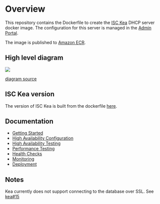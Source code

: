 # Overview

This repository contains the Dockerfile to create the [ISC Kea](https://www.isc.org/kea/) DHCP server docker image. The configuration for this server is managed in the [Admin Portal](https://github.com/ministryofjustice/staff-device-dns-dhcp-admin).

The image is published to [Amazon ECR](https://aws.amazon.com/ecr/).

## High level diagram
[![](https://mermaid.ink/img/pako:eNq9Vm1PGzkQ_ivW9ksRu9leQo82OiFR3so1R3MsLdIBqia2N3Hj2CvbS5oS_vuNYy9LoEhIJy4fovHs-Jn3Z_cmoZrxpJ-UUs_pBIwjg9NLdakI_sL_57IUlH_7Yrl5XUK_hKxGkfwxMvkO-Uv_GQwEyKAK5uRLa7MHI8nZBsmyneWwNpXkQbUkg92TrJgLRyc3AXlUC8mEGoebA00bVLJrOESRnHA312YajwHgtgmaSkGnZPe8yM6OzsllMnGusv08Hws3qUcdqmf5TChhnVno8nttHUabM15JvZhx5TI3nl8mAaoNz8dOluR4GH1-5LLiZvlVM8jOd09ex8KAMXpuM5Au2PnnpVY8nNAwCBsbAX8FenxUNHXSSnHqxLVwC69-CvVYOW4Uj6cjcHwOC1Jwc-0Lv-YhFMO7aAvBLJvp7x1wEqwVoDoIlc_FVOS2AsptPjw7G54ff8orGOOpu7X9duvtu-2t7bxxvBl9bkafm-igqZn35Rv9dXjyIC2tltiRi5CTAcX0rOnteUHOUGPFek5XAdL3MUDuNRecAzrx7Vr6Rp8MPjwFuzYqAw0sSB9AgqLcRA8RxHs52CsiFq1H3AbzQzBjDCnAHmDdcGja7BwIdTfsa22I8Lgkn7P9j3vD31YtP91vXDBwMAIbrf2DZq0Wxd-DKO-vG4VCYepEctTahz66_4OP3sv5wPqvwNua3WtHSzrhWTwfF3vZp4PdeKJNR67u74DHfSYZWAdlmTHu-5gxZTM2oVUmVGmw8aamrja8GfdH4XafH-4T8T6C7P0nyF-MYLZT9JBq6ZS7i6JHPqykpksetBCOE1wlUlBdNUtAjjgi4howUhpcsqE2DuSvxu8l8Xsvgx-GJKjuc6XvvB8BYDgnndVkdGxY8U6cl85YX3fqaY5mfioCHiBhS41kpC48DYUABisFOeVjJMOGpK5BSBgJiaRP_rl7V_A6m3Prsu5afC3qvRhR2YEZ_NRqNc8w0rXLUJmPpR6BfDC4uVl5t9_gZ94MMfVvgn1eenxSCin7rw4P379_8ybFa3rK-696vV6Us7lgbtLvVj_u3fUUnUYSTXF-03bcWrHbir30UJs5GMaNTZEt0kGNZJ626aV3DfYxBU_8h3_7YEKx_vbiIGoa6q2rSgpu4oqAwvcXW2Plqwf5PoLMqJa6NrEI77Z4j_3-7CI8QkvbD4i0-VR40meSJjNuZiAYfo3deNzLxE34DKmmjyLjJdTS-ZbdomldIefyAyacNgmSg7Q8TaB2ulgomvSx27wx2hcwNjCLVrf_AteQO9I)](https://mermaid-js.github.io/mermaid-live-editor/edit#pako:eNq9Vm1PGzkQ_ivW9ksRu9leQo82OiFR3so1R3MsLdIBqia2N3Hj2CvbS5oS_vuNYy9LoEhIJy4fovHs-Jn3Z_cmoZrxpJ-UUs_pBIwjg9NLdakI_sL_57IUlH_7Yrl5XUK_hKxGkfwxMvkO-Uv_GQwEyKAK5uRLa7MHI8nZBsmyneWwNpXkQbUkg92TrJgLRyc3AXlUC8mEGoebA00bVLJrOESRnHA312YajwHgtgmaSkGnZPe8yM6OzsllMnGusv08Hws3qUcdqmf5TChhnVno8nttHUabM15JvZhx5TI3nl8mAaoNz8dOluR4GH1-5LLiZvlVM8jOd09ex8KAMXpuM5Au2PnnpVY8nNAwCBsbAX8FenxUNHXSSnHqxLVwC69-CvVYOW4Uj6cjcHwOC1Jwc-0Lv-YhFMO7aAvBLJvp7x1wEqwVoDoIlc_FVOS2AsptPjw7G54ff8orGOOpu7X9duvtu-2t7bxxvBl9bkafm-igqZn35Rv9dXjyIC2tltiRi5CTAcX0rOnteUHOUGPFek5XAdL3MUDuNRecAzrx7Vr6Rp8MPjwFuzYqAw0sSB9AgqLcRA8RxHs52CsiFq1H3AbzQzBjDCnAHmDdcGja7BwIdTfsa22I8Lgkn7P9j3vD31YtP91vXDBwMAIbrf2DZq0Wxd-DKO-vG4VCYepEctTahz66_4OP3sv5wPqvwNua3WtHSzrhWTwfF3vZp4PdeKJNR67u74DHfSYZWAdlmTHu-5gxZTM2oVUmVGmw8aamrja8GfdH4XafH-4T8T6C7P0nyF-MYLZT9JBq6ZS7i6JHPqykpksetBCOE1wlUlBdNUtAjjgi4howUhpcsqE2DuSvxu8l8Xsvgx-GJKjuc6XvvB8BYDgnndVkdGxY8U6cl85YX3fqaY5mfioCHiBhS41kpC48DYUABisFOeVjJMOGpK5BSBgJiaRP_rl7V_A6m3Prsu5afC3qvRhR2YEZ_NRqNc8w0rXLUJmPpR6BfDC4uVl5t9_gZ94MMfVvgn1eenxSCin7rw4P379_8ybFa3rK-696vV6Us7lgbtLvVj_u3fUUnUYSTXF-03bcWrHbir30UJs5GMaNTZEt0kGNZJ626aV3DfYxBU_8h3_7YEKx_vbiIGoa6q2rSgpu4oqAwvcXW2Plqwf5PoLMqJa6NrEI77Z4j_3-7CI8QkvbD4i0-VR40meSJjNuZiAYfo3deNzLxE34DKmmjyLjJdTS-ZbdomldIefyAyacNgmSg7Q8TaB2ulgomvSx27wx2hcwNjCLVrf_AteQO9I)

[diagram source](https://mermaid-js.github.io/mermaid-live-editor/edit?gist=https://mermaid-js.github.io/mermaid-live-editor/edit#pako:eNq9Vm1PGzkQ_ivW9ksRu9leQo82OiFR3so1R3MsLdIBqia2N3Hj2CvbS5oS_vuNYy9LoEhIJy4fovHs-Jn3Z_cmoZrxpJ-UUs_pBIwjg9NLdakI_sL_57IUlH_7Yrl5XUK_hKxGkfwxMvkO-Uv_GQwEyKAK5uRLa7MHI8nZBsmyneWwNpXkQbUkg92TrJgLRyc3AXlUC8mEGoebA00bVLJrOESRnHA312YajwHgtgmaSkGnZPe8yM6OzsllMnGusv08Hws3qUcdqmf5TChhnVno8nttHUabM15JvZhx5TI3nl8mAaoNz8dOluR4GH1-5LLiZvlVM8jOd09ex8KAMXpuM5Au2PnnpVY8nNAwCBsbAX8FenxUNHXSSnHqxLVwC69-CvVYOW4Uj6cjcHwOC1Jwc-0Lv-YhFMO7aAvBLJvp7x1wEqwVoDoIlc_FVOS2AsptPjw7G54ff8orGOOpu7X9duvtu-2t7bxxvBl9bkafm-igqZn35Rv9dXjyIC2tltiRi5CTAcX0rOnteUHOUGPFek5XAdL3MUDuNRecAzrx7Vr6Rp8MPjwFuzYqAw0sSB9AgqLcRA8RxHs52CsiFq1H3AbzQzBjDCnAHmDdcGja7BwIdTfsa22I8Lgkn7P9j3vD31YtP91vXDBwMAIbrf2DZq0Wxd-DKO-vG4VCYepEctTahz66_4OP3sv5wPqvwNua3WtHSzrhWTwfF3vZp4PdeKJNR67u74DHfSYZWAdlmTHu-5gxZTM2oVUmVGmw8aamrja8GfdH4XafH-4T8T6C7P0nyF-MYLZT9JBq6ZS7i6JHPqykpksetBCOE1wlUlBdNUtAjjgi4howUhpcsqE2DuSvxu8l8Xsvgx-GJKjuc6XvvB8BYDgnndVkdGxY8U6cl85YX3fqaY5mfioCHiBhS41kpC48DYUABisFOeVjJMOGpK5BSBgJiaRP_rl7V_A6m3Prsu5afC3qvRhR2YEZ_NRqNc8w0rXLUJmPpR6BfDC4uVl5t9_gZ94MMfVvgn1eenxSCin7rw4P379_8ybFa3rK-696vV6Us7lgbtLvVj_u3fUUnUYSTXF-03bcWrHbir30UJs5GMaNTZEt0kGNZJ626aV3DfYxBU_8h3_7YEKx_vbiIGoa6q2rSgpu4oqAwvcXW2Plqwf5PoLMqJa6NrEI77Z4j_3-7CI8QkvbD4i0-VR40meSJjNuZiAYfo3deNzLxE34DKmmjyLjJdTS-ZbdomldIefyAyacNgmSg7Q8TaB2ulgomvSx27wx2hcwNjCLVrf_AteQO9I)

## ISC Kea version

The version of ISC Kea is built from the dockerfile [here](https://github.com/ministryofjustice/staff-device-dhcp-server/blob/fa383451a1bd0f58813e04c5076c90620189f5aa/dhcp-service/Dockerfile#L7).

## Documentation

- [Getting Started](/documentation/getting-started.md)
- [High Availability Configuration](/documentation/high-availability.md)
- [High Availability Testing](/documentation/high-availability-testing.md)
- [Performance Testing](/documentation/performance-metrics.md)
- [Health Checks](/documentation/health-checks.md)
- [Monitoring](/documentation/monitoring.md)
- [Deployment](/documentation/deployment.md)

## Notes

Kea currently does not support connecting to the database over SSL. See [kea#15](https://github.com/isc-projects/kea/pull/15)
